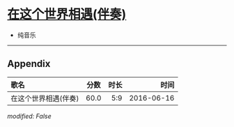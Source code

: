 # [在这个世界相遇(伴奏)](https://music.163.com/song?id=417250766)

* 纯音乐


---

## Appendix

|歌名|分数|时长|时间|
|:---|:---:|---:|---:|
|在这个世界相遇(伴奏)|60.0|5:9|2016-06-16

*modified: False*